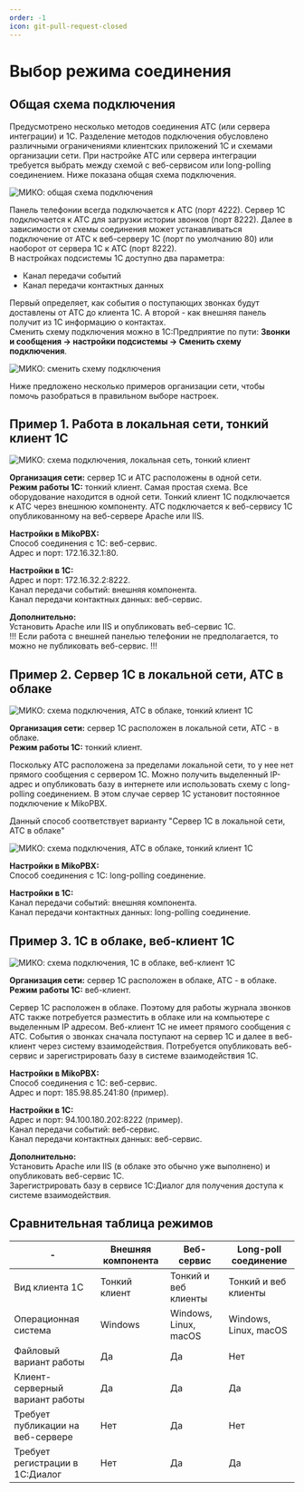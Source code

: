 ```yaml
---
order: -1
icon: git-pull-request-closed
---
```


# Выбор режима соединения
## Общая схема подключения
Предусмотрено несколько методов соединения АТС (или сервера интеграции) и 1С. Разделение методов подключения обусловлено различными ограничениями клиентских приложений 1С и схемами организации сети. При настройке АТС или сервера интеграции требуется выбрать между схемой с веб-сервисом или long-polling соединением. Ниже показана общая схема подключения.

<img class="miko-shadow"  
    src="/assets/root-guides/select-connection-mode/sposob_0.png"
    alt="МИКО: общая схема подключения"
/> 

Панель телефонии всегда подключается к АТС (порт 4222). Сервер 1С подключается к АТС для загрузки истории звонков (порт 8222). Далее в зависимости от схемы соединения может устанавливаться подключение от АТС к веб-серверу 1С (порт по умолчанию 80) или наоборот от сервера 1С к АТС (порт 8222).  
В настройках подсистемы 1С доступно два параметра:
- Канал передачи событий
- Канал передачи контактных данных  

Первый определяет, как события о поступающих звонках будут доставлены от АТС до клиента 1С. А второй - как внешняя панель получит из 1С информацию о контактах.  
Сменить схему подключения можно в 1С:Предприятие по пути: **Звонки и сообщения -> настройки подсистемы -> Сменить схему подключения**.

<img class="miko-shadow"  
    src="/assets/root-guides/select-connection-mode/smenit_shemu.gif"
    alt="МИКО: сменить схему подключения"
/> 

Ниже предложено несколько примеров организации сети, чтобы помочь разобраться в правильном выборе настроек.

## Пример 1. Работа в локальная сети, тонкий клиент 1С

<img class="miko-shadow"  
    src="/assets/root-guides/select-connection-mode/sposob_1.png"
    alt="МИКО: схема подключения, локальная сеть, тонкий клиент"
/> 

**Организация сети:** сервер 1С и АТС расположены в одной сети.  
**Режим работы 1С:** тонкий клиент.
Самая простая схема. Все оборудование находится в одной сети. Тонкий клиент 1С подключается к АТС через внешнюю компоненту. АТС подключается к веб-сервису 1С опубликованному на веб-сервере Apache или IIS.  

**Настройки в MikoPBX:**  
Способ соединения с 1С: веб-сервис.  
Адрес и порт: 172.16.32.1:80.  

**Настройки в 1С:**  
Адрес и порт: 172.16.32.2:8222.  
Канал передачи событий: внешняя компонента.  
Канал передачи контактных данных: веб-сервис.

**Дополнительно:**  
Установить Apache или IIS и опубликовать веб-сервис 1С.  
!!!
Если работа с внешней панелью телефонии не предполагается, то можно не публиковать веб-сервис.
!!!

## Пример 2. Сервер 1С в локальной сети, АТС в облаке

<img class="miko-shadow"  
    src="/assets/root-guides/select-connection-mode/sposob_2.png"
    alt="МИКО: схема подключения, АТС в облаке, тонкий клиент 1С"
/> 

**Организация сети:** сервер 1С расположен в локальной сети, АТС - в облаке.  
**Режим работы 1С:** тонкий клиент.  

Поскольку АТС расположена за пределами локальной сети, то у нее нет прямого сообщения с сервером 1С. Можно получить выделенный IP-адрес и опубликовать базу в интернете или использовать схему с long-polling соединением. В этом случае сервер 1С установит постоянное подключение к MikoPBX.  

Данный способ соответствует варианту "Сервер 1С в локальной сети, АТС в облаке"

<img class="miko-shadow"  
    src="/assets/root-guides/select-connection-mode/sposob_2_1.png"
    alt="МИКО: схема подключения, АТС в облаке, тонкий клиент 1С"
/> 

**Настройки в MikoPBX:**  
Способ соединения с 1С: long-polling соединение.  

**Настройки в 1С:**  
Канал передачи событий: внешняя компонента.  
Канал передачи контактных данных: long-polling соединение.  

## Пример 3. 1С в облаке, веб-клиент 1С

<img class="miko-shadow"  
    src="/assets/root-guides/select-connection-mode/sposob_3.png"
    alt="МИКО: схема подключения, 1С в облаке, веб-клиент 1С"
/> 

**Организация сети:** сервер 1С расположен в облаке, АТС - в облаке.  
**Режим работы 1С:** веб-клиент.  

Сервер 1С расположен в облаке. Поэтому для работы журнала звонков АТС также потребуется разместить в облаке или на компьютере с выделенным IP адресом. Веб-клиент 1С не имеет прямого сообщения с АТС. События о звонках сначала поступают на сервер 1С и далее в веб-клиент через систему взаимодействия. Потребуется опубликовать веб-сервис и зарегистрировать базу в системе взаимодействия 1С.  

**Настройки в MikoPBX:**  
Способ соединения с 1С: веб-сервис.  
Адрес и порт: 185.98.85.241:80 (пример).  

**Настройки в 1С:**  
Адрес и порт: 94.100.180.202:8222 (пример).  
Канал передачи событий: веб-сервис.  
Канал передачи контактных данных: веб-сервис.  

**Дополнительно:**  
Установить Apache или IIS (в облаке это обычно уже выполнено) и опубликовать веб-сервис 1С.  
Зарегистрировать базу в сервисе 1С:Диалог для получения доступа к системе взаимодействия.  

## Сравнительная таблица режимов

| -                                 | Внешняя компонента | Веб-сервис            | Long-poll соединение  |
|-----------------------------------|--------------------|-----------------------|-----------------------|
| Вид клиента 1С                    | Тонкий клиент      | Тонкий и веб клиенты  | Тонкий и веб клиенты  |
| Операционная система              | Windows            | Windows, Linux, macOS | Windows, Linux, macOS |
| Файловый вариант работы           | Да                 | Да                    | Нет                   |
| Клиент-серверный вариант работы   | Да                 | Да                    | Да                    |
| Требует публикации на веб-сервере | Нет                | Да                    | Нет                   |
| Требует регистрации в 1С:Диалог   | Нет                | Да                    | Да                    |